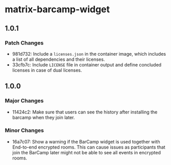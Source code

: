 # matrix-barcamp-widget

## 1.0.1

### Patch Changes

- 981d732: Include a `licenses.json` in the container image, which includes a list of all dependencies and their licenses.
- 33cfb7c: Include `LICENSE` file in container output and define concluded licenses in case of dual licenses.

## 1.0.0

### Major Changes

- 11424c2: Make sure that users can see the history after installing the barcamp when they join later.

### Minor Changes

- 16a7c07: Show a warning if the BarCamp widget is used together with End-to-end encrypted rooms.
  This can cause issues as participants that join the BarCamp later might not be able to see all events in encrypted rooms.
